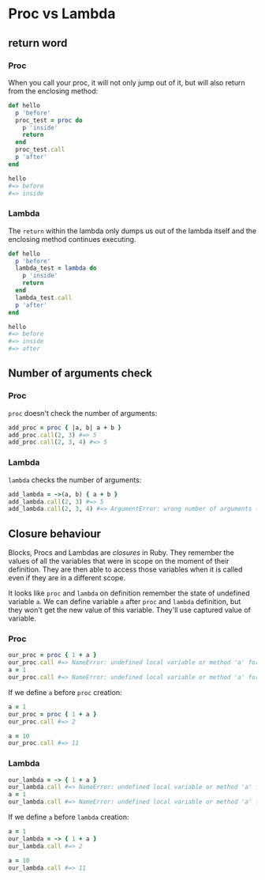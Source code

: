 # Proc vs Lambda

## return word

### Proc

When you call your proc, it will not only jump out of it, but will also return from the enclosing method:

```ruby
def hello
  p 'before'
  proc_test = proc do
    p 'inside'
    return
  end
  proc_test.call
  p 'after'
end

hello
#=> before
#=> inside
```

### Lambda

The `return` within the lambda only dumps us out of the lambda itself and the enclosing method continues executing.

```ruby
def hello
  p 'before'
  lambda_test = lambda do
    p 'inside'
    return
  end
  lambda_test.call
  p 'after'
end

hello
#=> before
#=> inside
#=> after
```

## Number of arguments check

### Proc

`proc` doesn't check the number of arguments:

```ruby
add_proc = proc { |a, b| a + b }
add_proc.call(2, 3) #=> 5
add_proc.call(2, 3, 4) #=> 5
```


### Lambda

`lambda` checks the number of arguments:

```ruby
add_lambda = ->(a, b) { a + b }
add_lambda.call(2, 3) #=> 5
add_lambda.call(2, 3, 4) #=> ArgumentError: wrong number of arguments (given 3, expected 2)
```

## Closure behaviour

Blocks, Procs and Lambdas are *closures* in Ruby. They remember the values of all the variables that were in scope on the moment of their definition. They are then able to access those variables when it is called even if they are in a different scope.

It looks like `proc` and `lambda` on definition remember the state of undefined variable `a`.
We can define variable `a` after `proc` and `lambda` definition, but they won't get the new value of this variable. They'll use captured value of variable.

### Proc

```ruby
our_proc = proc { 1 + a }
our_proc.call #=> NameError: undefined local variable or method 'a' for main:Object
a = 1
our_proc.call #=> NameError: undefined local variable or method 'a' for main:Object
```

If we define `a` before `proc` creation:

```ruby
a = 1
our_proc = proc { 1 + a }
our_proc.call #=> 2

a = 10
our_proc.call #=> 11
```

### Lambda

```ruby
our_lambda = -> { 1 + a }
our_lambda.call #=> NameError: undefined local variable or method 'a' for main:Object
a = 1
our_lambda.call #=> NameError: undefined local variable or method 'a' for main:Object
```

If we define `a` before `lambda` creation:

```ruby
a = 1
our_lambda = -> { 1 + a }
our_lambda.call #=> 2

a = 10
our_lambda.call #=> 11
```
